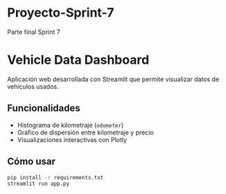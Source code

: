 # Proyecto-Sprint-7
Parte final Sprint 7
# Vehicle Data Dashboard

Aplicación web desarrollada con Streamlit que permite visualizar datos de vehículos usados.

## Funcionalidades

- Histograma de kilometraje (`odometer`)
- Gráfico de dispersión entre kilometraje y precio
- Visualizaciones interactivas con Plotly

## Cómo usar

```bash
pip install -r requirements.txt
streamlit run app.py
